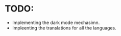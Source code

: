 # TODO:

- Implementing the dark mode mechasimn.
- Impleenting the translations for all the languages.
